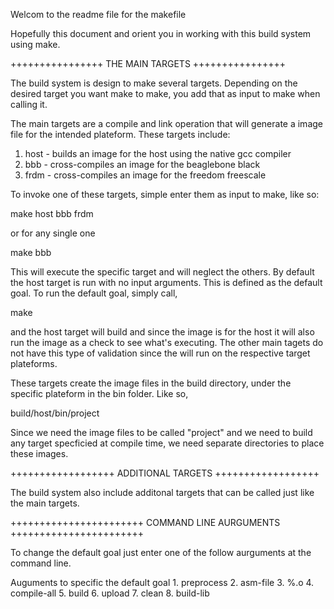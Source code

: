Welcom to the readme file for the makefile

Hopefully this document and orient you in working with this
build system using make.

++++++++++++++++
THE MAIN TARGETS
++++++++++++++++

The build system is design to make several targets. Depending
on the desired target you want make to make, you add that as
input to make when calling it.

The main targets are a compile and link operation that will
generate a image file for the intended plateform. These targets
include:

1. host - builds an image for the host using the native gcc compiler
2. bbb - cross-compiles an image for the beaglebone black
3. frdm - cross-compiles an image for the freedom freescale

To invoke one of these targets, simple enter them as input to make,
like so:

make host bbb frdm

or for any single one

make bbb

This will execute the specific target and will neglect the others.
By default the host target is run with no input arguments. This is
defined as the default goal. To run the default goal, simply call,

make

and the host target will build and since the image is for the host
it will also run the image as a check to see what's executing.
The other main tagets do not have this type of validation since the
will run on the respective target plateforms.

These targets create the image files in the build directory, under the
specific plateform in the bin folder. Like so,

build/host/bin/project

Since we need the image files to be called "project" and we need to
build any target specficied at compile time, we need separate
directories to place these images.

++++++++++++++++++
ADDITIONAL TARGETS
++++++++++++++++++

The build system also include additonal targets that can be called
just like the main targets.


+++++++++++++++++++++++
COMMAND LINE AURGUMENTS
+++++++++++++++++++++++

To change the default goal just enter one of the follow aurguments
at the command line.

Auguments to specific the default goal
	1. preprocess
	2. asm-file
	3. %.o
	4. compile-all
	5. build
	6. upload
	7. clean
	8. build-lib
	

